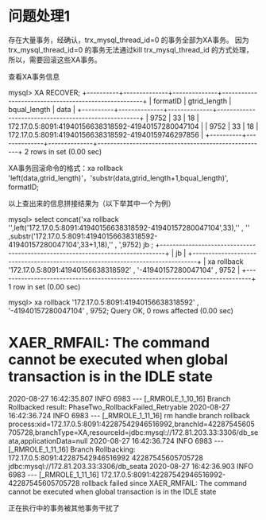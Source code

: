 # 问题处理1

存在大量事务，经确认，trx_mysql_thread_id=0 的事务全部为XA事务。
因为trx_mysql_thread_id=0 的事务无法通过kill trx_mysql_thread_id 的方式处理，所以，需要回滚这些XA事务。

查看XA事务信息

mysql> XA RECOVER;
+----------+--------------+--------------+-----------------------------------------------------+
| formatID | gtrid_length | bqual_length | data                                                |
+----------+--------------+--------------+-----------------------------------------------------+
|     9752 |           33 |           18 | 172.17.0.5:8091:41940156638318592-41940157280047104 |
|     9752 |           33 |           18 | 172.17.0.5:8091:41940156638318592-41940159746297856 |
+----------+--------------+--------------+-----------------------------------------------------+
2 rows in set (0.00 sec)

 XA事务回滚命令的格式：xa rollback 'left(data,gtrid_length)'，'substr(data,gtrid_length+1,bqual_length)', formatID;

 以上查出来的信息拼接结果为（以下举其中一个为例）
 
 mysql> select concat('xa rollback \'',left('172.17.0.5:8091:41940156638318592-41940157280047104',33),'\' , \''     ,substr('172.17.0.5:8091:41940156638318592-41940157280047104',33+1,18),'\' , ',9752) jb ; 
 +-------------------------------------------------------------------------------+
 | jb                                                                            |
 +-------------------------------------------------------------------------------+
 | xa rollback '172.17.0.5:8091:41940156638318592' , '-41940157280047104' , 9752 |
 +-------------------------------------------------------------------------------+
 1 row in set (0.00 sec)
 
mysql> xa rollback '172.17.0.5:8091:41940156638318592' , '-41940157280047104' , 9752;
Query OK, 0 rows affected (0.00 sec)



# XAER_RMFAIL: The command cannot be executed when global transaction is in the  IDLE state

2020-08-27 16:42:35.807  INFO 6983 --- [_RMROLE_1_10_16] Branch Rollbacked result: PhaseTwo_RollbackFailed_Retryable
2020-08-27 16:42:36.724  INFO 6983 --- [_RMROLE_1_11_16] rm handle branch rollback process:xid=172.17.0.5:8091:42287542946516992,branchId=42287545605705728,branchType=XA,resourceId=jdbc:mysql://172.81.203.33:3306/db_seata,applicationData=null
2020-08-27 16:42:36.724  INFO 6983 --- [_RMROLE_1_11_16] Branch Rollbacking: 172.17.0.5:8091:42287542946516992 42287545605705728 jdbc:mysql://172.81.203.33:3306/db_seata
2020-08-27 16:42:36.903  INFO 6983 --- [_RMROLE_1_11_16] 172.17.0.5:8091:42287542946516992-42287545605705728 rollback failed since XAER_RMFAIL: The command cannot be executed when global transaction is in the  IDLE state

正在执行中的事务被其他事务干扰了
